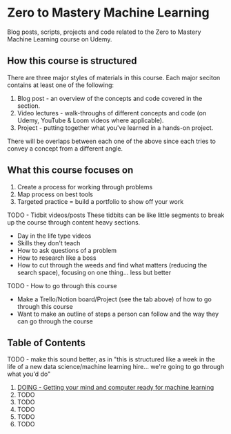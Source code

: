 # Zero to Mastery Machine Learning

Blog posts, scripts, projects and code related to the Zero to Mastery Machine Learning course on Udemy.

## How this course is structured

There are three major styles of materials in this course. Each major seciton contains at least one of the following:

1. Blog post - an overview of the concepts and code covered in the section.
2. Video lectures - walk-throughs of different concepts and code (on Udemy, YouTube & Loom videos where applicable).
3. Project - putting together what you've learned in a hands-on project.

There will be overlaps between each one of the above since each tries to convey a concept from a different angle.

## What this course focuses on

1. Create a process for working through problems
2. Map process on best tools
3. Targeted practice = build a portfolio to show off your work

TODO - Tidbit videos/posts
These tidbits can be like little segments to break up the course through content heavy sections.
- Day in the life type videos
- Skills they don't teach
- How to ask questions of a problem
- How to research like a boss
- How to cut through the weeds and find what matters (reducing the search space), focusing on one thing... less but better

TODO - How to go through this course
- Make a Trello/Notion board/Project (see the tab above) of how to go through this course
- Want to make an outline of steps a person can follow and the way they can go through the course

## Table of Contents
TODO - make this sound better, as in "this is structured like a week in the life of a new data science/machine learning hire... we're going to go through what you'd do"
1. [DOING - Getting your mind and computer ready for machine learning](https://github.com/mrdbourke/zero-to-mastery-ml/tree/section-1/section-1-getting-ready-for-machine-learning)
2. TODO
3. TODO
4. TODO
5. TODO
6. TODO

